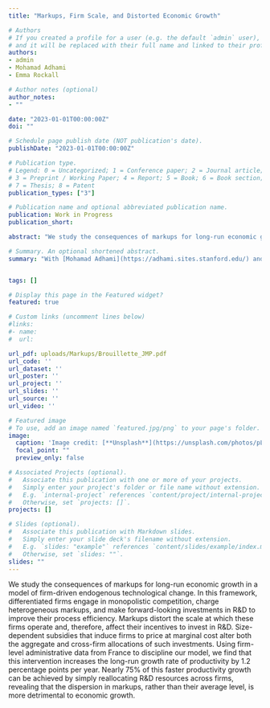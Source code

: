 ```yaml
---
title: "Markups, Firm Scale, and Distorted Economic Growth"

# Authors
# If you created a profile for a user (e.g. the default `admin` user), write the username (folder name) here
# and it will be replaced with their full name and linked to their profile.
authors:
- admin
- Mohamad Adhami
- Emma Rockall

# Author notes (optional)
author_notes:
- ""

date: "2023-01-01T00:00:00Z"
doi: ""

# Schedule page publish date (NOT publication's date).
publishDate: "2023-01-01T00:00:00Z"

# Publication type.
# Legend: 0 = Uncategorized; 1 = Conference paper; 2 = Journal article;
# 3 = Preprint / Working Paper; 4 = Report; 5 = Book; 6 = Book section;
# 7 = Thesis; 8 = Patent
publication_types: ["3"]

# Publication name and optional abbreviated publication name.
publication: Work in Progress
publication_short:

abstract: "We study the consequences of markups for long-run economic growth in a model of firm-driven endogenous technological change. In this framework, differentiated firms engage in monopolistic competition, charge heterogeneous markups, and make forward-looking investments in R&D to improve their process efficiency. Markups distort the scale at which these firms operate and, therefore, affect their incentives to invest in R&D. Size-dependent subsidies that induce firms to price at marginal cost alter both the aggregate and cross-firm allocations of such investments. Using firm-level administrative data from France to discipline our model, we find that this intervention increases the long-run growth rate of productivity by 1.2 percentage points per year. Nearly 75% of this faster productivity growth can be achieved by simply reallocating R&D resources across firms, revealing that the dispersion in markups, rather than their average level, is more detrimental to economic growth."

# Summary. An optional shortened abstract.
summary: "With [Mohamad Adhami](https://adhami.sites.stanford.edu/) and [Emma Rockall](https://www.emmarockall.com) \n\n We study the consequences of markups for long-run economic growth in a model of firm-driven endogenous technological change. In this framework, differentiated firms engage in monopolistic competition, charge heterogeneous markups, and make forward-looking investments in R&D to improve their process efficiency. Markups distort the scale at which these firms operate and, therefore, affect their incentives to invest in R&D. Size-dependent subsidies that induce firms to price at marginal cost alter both the aggregate and cross-firm allocations of such investments. Using firm-level administrative data from France to discipline our model, we find that this intervention increases the long-run growth rate of productivity by 1.2 percentage points per year. Nearly 75% of this faster productivity growth can be achieved by simply reallocating R&D resources across firms, revealing that the dispersion in markups, rather than their average level, is more detrimental to economic growth."


tags: []

# Display this page in the Featured widget?
featured: true

# Custom links (uncomment lines below)
#links:
#- name:
#  url:

url_pdf: uploads/Markups/Brouillette_JMP.pdf
url_code: ''
url_dataset: ''
url_poster: ''
url_project: ''
url_slides: ''
url_source: ''
url_video: ''

# Featured image
# To use, add an image named `featured.jpg/png` to your page's folder.
image:
  caption: 'Image credit: [**Unsplash**](https://unsplash.com/photos/pLCdAaMFLTE)'
  focal_point: ""
  preview_only: false

# Associated Projects (optional).
#   Associate this publication with one or more of your projects.
#   Simply enter your project's folder or file name without extension.
#   E.g. `internal-project` references `content/project/internal-project/index.md`.
#   Otherwise, set `projects: []`.
projects: []

# Slides (optional).
#   Associate this publication with Markdown slides.
#   Simply enter your slide deck's filename without extension.
#   E.g. `slides: "example"` references `content/slides/example/index.md`.
#   Otherwise, set `slides: ""`.
slides: ""
---
```


We study the consequences of markups for long-run economic growth in a model of firm-driven endogenous technological change. In this framework, differentiated firms engage in monopolistic competition, charge heterogeneous markups, and make forward-looking investments in R&D to improve their process efficiency. Markups distort the scale at which these firms operate and, therefore, affect their incentives to invest in R&D. Size-dependent subsidies that induce firms to price at marginal cost alter both the aggregate and cross-firm allocations of such investments. Using firm-level administrative data from France to discipline our model, we find that this intervention increases the long-run growth rate of productivity by 1.2 percentage points per year. Nearly 75% of this faster productivity growth can be achieved by simply reallocating R&D resources across firms, revealing that the dispersion in markups, rather than their average level, is more detrimental to economic growth.
